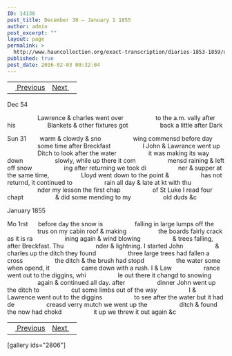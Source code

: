 ```yaml
---
ID: 14136
post_title: December 30 – January 1 1855
author: admin
post_excerpt: ""
layout: page
permalink: >
  http://www.hauncollection.org/exact-transcription/diaries-1853-1859/december-30-january-1-1855/
published: true
post_date: 2016-02-03 00:32:04
---
```

<table style="width: 100%;" align="center">
<tbody>
<tr>
<td><a href="http://www.hauncollection.org/version-2/diaries-1853-1859/december-25-december-30-1854/"><img src="https://lh3.googleusercontent.com/-EFJpxxNiPNw/VqgtWBCZrMI/AAAAAAAAAFU/WfY4lPFWWkg/s800-Ic42/Soeb-Plain-Arrows-8-10px.png" alt="" width="10" height="10" /> Previous</a></td>
<td style="text-align: right;"><a href="http://www.hauncollection.org/version-2/diaries-1853-1859/january-2-january-7-1855/">Next <img src="https://lh3.googleusercontent.com/-67k0cYlpXHw/VqgtWKz1MXI/AAAAAAAAAFU/k9PW_Piyurk/s800-Ic42/Soeb-Plain-Arrows-5-10px.png" alt="" width="10" height="10" /></a></td>
</tr>
</tbody>
</table>
Dec 54

<span style="margin-left: 70px;">Lawrence &amp; charles went over
<span style="margin-left: 70px;">to the a.m. vally after his
<span style="margin-left: 70px;">Blankets &amp; other fixtures got
<span style="margin-left: 70px;">back a little after Dark</span></span></span></span>

Sun 31        warm &amp; clowdy &amp; sno
<span style="margin-left: 70px;">wing commensd before day
<span style="margin-left: 70px;">some time after Breckfast
<span style="margin-left: 70px;">I John &amp; Lawrance went up
<span style="margin-left: 70px;">Ditch to look after the water
<span style="margin-left: 70px;">it was making its way down
<span style="margin-left: 70px;">slowly, while up there it com
<span style="margin-left: 70px;">mensd raining &amp; left off snow
<span style="margin-left: 70px;">ing after returning we took di
<span style="margin-left: 70px;">ner &amp; supper at the same time,
<span style="margin-left: 70px;">Lloyd went down to the point &amp;
<span style="margin-left: 70px;">has not returnd, it continued to
<span style="margin-left: 70px;">rain all day &amp; late at kt with thu
<span style="margin-left: 70px;">nder my lesson the first chap
<span style="margin-left: 70px;">of St Luke I read four chapt
<span style="margin-left: 70px;">&amp; did some mending to my
<span style="margin-left: 70px;">old duds &amp;c</span></span></span></span></span></span></span></span></span></span></span></span></span></span></span></span>

January 1855

Mo 1rst      before day the snow is
<span style="margin-left: 70px;">falling in large lumps off the
<span style="margin-left: 70px;">trus on my cabin roof &amp; making
<span style="margin-left: 70px;">the boards fairly crack as it is ra
<span style="margin-left: 70px;">ining again &amp; wind blowing
<span style="margin-left: 70px;">&amp; trees falling, after Breckfast. Thu
<span style="margin-left: 70px;">nder &amp; lightning. I started John
<span style="margin-left: 70px;">&amp; charles up the ditch they found
<span style="margin-left: 70px;">three large trees had fallen a cross
<span style="margin-left: 70px;">the ditch &amp; the brush had stopd
<span style="margin-left: 70px;">the water some when opend, it
<span style="margin-left: 70px;">came down with a rush. I &amp; Law
<span style="margin-left: 70px;">rance went out to the diggins, whi
<span style="margin-left: 70px;">le out there it changd to snowing
<span style="margin-left: 70px;">again &amp; continued all day. after
<span style="margin-left: 70px;">dinner John went up the ditch to
<span style="margin-left: 70px;">cut some limbs out of the way
<span style="margin-left: 70px;">I &amp; Lawrence went out to the diggins
<span style="margin-left: 70px;">to see after the water but it had de
<span style="margin-left: 70px;">creasd verry mutch we went up the
<span style="margin-left: 70px;">ditch &amp; found the now had chokd
<span style="margin-left: 70px;">it up we threw it out again &amp;c</span></span></span></span></span></span></span></span></span></span></span></span></span></span></span></span></span></span></span></span></span>
<table style="width: 100%;" align="center">
<tbody>
<tr>
<td><a href="http://www.hauncollection.org/version-2/diaries-1853-1859/december-25-december-30-1854/"><img src="https://lh3.googleusercontent.com/-EFJpxxNiPNw/VqgtWBCZrMI/AAAAAAAAAFU/WfY4lPFWWkg/s800-Ic42/Soeb-Plain-Arrows-8-10px.png" alt="" width="10" height="10" /> Previous</a></td>
<td style="text-align: right;"><a href="http://www.hauncollection.org/version-2/diaries-1853-1859/january-2-january-7-1855/">Next <img src="https://lh3.googleusercontent.com/-67k0cYlpXHw/VqgtWKz1MXI/AAAAAAAAAFU/k9PW_Piyurk/s800-Ic42/Soeb-Plain-Arrows-5-10px.png" alt="" width="10" height="10" /></a></td>
</tr>
</tbody>
</table>
[gallery ids="2806"]